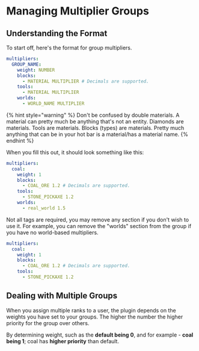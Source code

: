 # Managing Multiplier Groups

## Understanding the Format

To start off, here's the format for group multipliers.

```yaml
multipliers:
  GROUP_NAME:
    weight: NUMBER
    blocks:
      - MATERIAL MULTIPLIER # Decimals are supported.
    tools:
      - MATERIAL MULTIPLIER
    worlds:
      - WORLD_NAME MULTIPLIER
```

{% hint style="warning" %}
Don't be confused by double materials. A material can pretty much be anything that's not an entity. Diamonds are materials. Tools are materials. Blocks (types) are materials. Pretty much anything that can be in your hot bar is a material/has a material name.
{% endhint %}

When you fill this out, it should look something like this:

```yaml
multipliers:
  coal:
    weight: 1
    blocks:
      - COAL_ORE 1.2 # Decimals are supported.
    tools:
      - STONE_PICKAXE 1.2
    worlds:
      - real_world 1.5
```

Not all tags are required, you may remove any section if you don't wish to use it. For example, you can remove the "worlds" section from the group if you have no world-based multipliers.

```yaml
multipliers:
  coal:
    weight: 1
    blocks:
      - COAL_ORE 1.2 # Decimals are supported.
    tools:
      - STONE_PICKAXE 1.2
```

## Dealing with Multiple Groups

When you assign multiple ranks to a user, the plugin depends on the weights you have set to your groups. The higher the number the higher priority for the group over others.

By determining weight, such as the **default being 0**, and for example - **coal being 1**; coal has **higher priority** than default.
